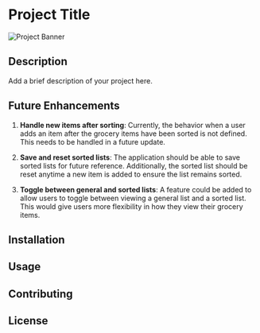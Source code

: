 # Project Title

![Project Banner](https://media.giphy.com/media/3oEjI6SIIHBdRxXI40/giphy.gif)

## Description

Add a brief description of your project here.

## Future Enhancements

1. **Handle new items after sorting**: Currently, the behavior when a user adds an item after the grocery items have been sorted is not defined. This needs to be handled in a future update.

2. **Save and reset sorted lists**: The application should be able to save sorted lists for future reference. Additionally, the sorted list should be reset anytime a new item is added to ensure the list remains sorted.

3. **Toggle between general and sorted lists**: A feature could be added to allow users to toggle between viewing a general list and a sorted list. This would give users more flexibility in how they view their grocery items.

## Installation

## Usage

## Contributing

## License
